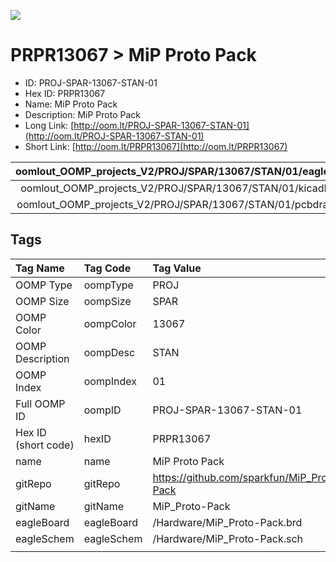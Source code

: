 


  
![][im]
# PRPR13067 > MiP Proto Pack

- ID: PROJ-SPAR-13067-STAN-01
- Hex ID: PRPR13067
- Name: MiP Proto Pack
- Description: MiP Proto Pack
- Long Link: [http://oom.lt/PROJ-SPAR-13067-STAN-01](http://oom.lt/PROJ-SPAR-13067-STAN-01)
- Short Link: [http://oom.lt/PRPR13067](http://oom.lt/PRPR13067)
  

|oomlout_OOMP_projects_V2/PROJ/SPAR/13067/STAN/01/eagleImage.png|oomlout_OOMP_projects_V2/PROJ/SPAR/13067/STAN/01/eagleSchemImage.png|oomlout_OOMP_projects_V2/PROJ/SPAR/13067/STAN/01/kicadPcb3dFront.png|oomlout_OOMP_projects_V2/PROJ/SPAR/13067/STAN/01/kicadPcb3dBack.png|
| :---: | :---: | :---: | :---: |
|oomlout_OOMP_projects_V2/PROJ/SPAR/13067/STAN/01/kicadPcb3d.png|oomlout_OOMP_projects_V2/PROJ/SPAR/13067/STAN/01/bomBack.png|oomlout_OOMP_projects_V2/PROJ/SPAR/13067/STAN/01/bomFront.png|oomlout_OOMP_projects_V2/PROJ/SPAR/13067/STAN/01/pcbdraw.svg|
|oomlout_OOMP_projects_V2/PROJ/SPAR/13067/STAN/01/pcbdrawBack.svg||||

## Tags
  

|Tag Name|Tag Code|Tag Value|
| :--- | :--- | :--- |
|OOMP Type|oompType|PROJ|
|OOMP Size|oompSize|SPAR|
|OOMP Color|oompColor|13067|
|OOMP Description|oompDesc|STAN|
|OOMP Index|oompIndex|01|
|Full OOMP ID|oompID|PROJ-SPAR-13067-STAN-01|
|Hex ID (short code)|hexID|PRPR13067|
|name|name|MiP Proto Pack|
|gitRepo|gitRepo|https://github.com/sparkfun/MiP_Proto-Pack|
|gitName|gitName|MiP_Proto-Pack|
|eagleBoard|eagleBoard|/Hardware/MiP_Proto-Pack.brd|
|eagleSchem|eagleSchem|/Hardware/MiP_Proto-Pack.sch|
||||



[im]: PROJ/SPAR/13067/STAN/01/kicadPcb3d_450.png
